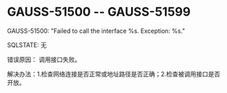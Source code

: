 # GAUSS-51500 -- GAUSS-51599<a name="ZH-CN_TOPIC_0302073423"></a>

GAUSS-51500: "Failed to call the interface %s. Exception: %s."

SQLSTATE: 无

错误原因： 调用接口失败。

解决办法：1.检查网络连接是否正常或地址路径是否正确；2.检查被调用接口是否开放。
